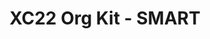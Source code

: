 ---
title: XC22 Org Kit - SMART
redirect_to: https://drive.google.com/drive/folders/13a52fLLMpCjPeSOz7qNHERzcDCjbztxu?usp=sharing
redirect_from: 
  - /XC22_SMART_OrgKit
  - /xc22_smart_orgkit
---